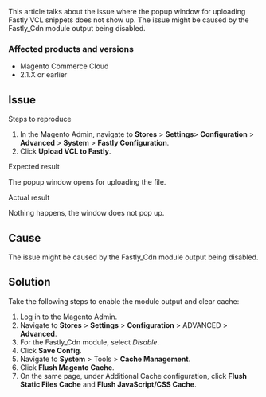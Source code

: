 This article talks about the issue where the&nbsp;popup window for uploading Fastly VCL snippets does not show up. The issue might be caused by the Fastly\_Cdn module output being disabled.

### Affected products and versions

*   Magento Commerce Cloud
*   2.1.X or earlier

## Issue

<span class="wysiwyg-underline">Steps to reproduce</span>

1.   In the Magento Admin, navigate to&nbsp;__Stores__ &gt; __Settings__&gt; __Configuration__ &gt; __Advanced__ &gt; __System__ &gt; __Fastly Configuration__.
2.   Click __Upload VCL to Fastly__.

<span class="wysiwyg-underline">Expected result</span>

The popup window opens for uploading the file.

<span class="wysiwyg-underline">Actual result</span>

Nothing happens, the window does not pop up.

## Cause

The issue might be caused by the Fastly\_Cdn module output being disabled.

## Solution

Take the following steps to enable the module output and clear cache:

1.   Log in to the Magento Admin.
2.   Navigate to&nbsp;__Stores__ &gt; __Settings__ &gt; __Configuration__ &gt;&nbsp;ADVANCED &gt; __Advanced__.
3.   For the Fastly\_Cdn module, select _Disable_.
4.   Click __Save Config__.
5.   Navigate to __System__ &gt; Tools &gt; __Cache Management__.
6.   Click __Flush Magento Cache__.&nbsp;
7.   On the same page, under Additional Cache configuration, click __Flush Static Files Cache__ and __Flush JavaScript/CSS Cache__.